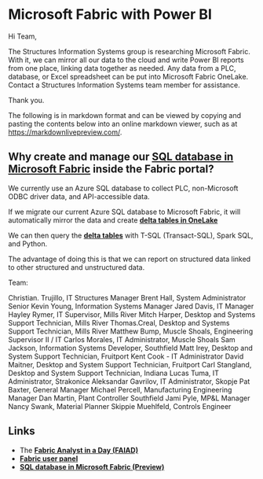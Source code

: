 # Microsoft Fabric with Power BI

Hi Team,

The Structures Information Systems group is researching Microsoft Fabric. With it, we can mirror all our data to the cloud and write Power BI reports from one place, linking data together as needed. Any data from a PLC, database, or Excel spreadsheet can be put into Microsoft Fabric OneLake. Contact a Structures Information Systems team member for assistance.  

Thank you.

The following is in markdown format and can be viewed by copying and pasting the contents below into an online markdown viewer, such as at <https://markdownlivepreview.com/>.

## Why create and manage our **[SQL database in Microsoft Fabric](https://learn.microsoft.com/en-us/fabric/database/sql/overview)** inside the Fabric portal?

We currently use an Azure SQL database to collect PLC, non-Microsoft ODBC driver data, and API-accessible data.

If we migrate our current Azure SQL database to Microsoft Fabric, it will automatically mirror the data and create **[delta tables in OneLake](https://learn.microsoft.com/en-us/fabric/fundamentals/direct-lake-understand-storage)**

We can then query the **[delta tables](https://learn.microsoft.com/en-us/fabric/fundamentals/direct-lake-understand-storage)** with T-SQL (Transact-SQL), Spark SQL, and Python.

The advantage of doing this is that we can report on structured data linked to other structured and unstructured data.

Team:

Christian. Trujillo, IT Structures Manager
Brent Hall, System Administrator Senior
Kevin Young, Information Systems Manager
Jared Davis, IT Manager
Hayley Rymer, IT Supervisor, Mills River
Mitch Harper, Desktop and Systems Support Technician, Mills River
Thomas.Creal, Desktop and Systems Support Technician, Mills River
Matthew Bump, Muscle Shoals, Engineering Supervisor II / IT
Carlos Morales, IT Administrator, Muscle Shoals
Sam Jackson, Information Systems Developer, Southfield
Matt Irey, Desktop and System Support Technician, Fruitport
Kent Cook - IT Administrator
David Maitner,  Desktop and System Support Technician, Fruitport
Carl Stangland, Desktop and System Support Technician, Indiana
Lucas Tuma, IT Administrator, Strakonice
Aleksandar Gavrilov, IT Administrator, Skopje
Pat Baxter, General Manager
Michael Percell, Manufacturing Engineering Manager
Dan Martin, Plant Controller Southfield
Jami Pyle, MP&L Manager
Nancy Swank, Material Planner
Skippie Muehlfeld, Controls Engineer

## Links

- The **[Fabric Analyst in a Day (FAIAD)](https://aka.ms/LearnFAIAD)**
- **[Fabric user panel](https://learn.microsoft.com/en-us/fabric/fundamentals/feedback#fabric-user-panel)**
- **[SQL database in Microsoft Fabric (Preview)](https://learn.microsoft.com/en-us/fabric/database/sql/overview)**
